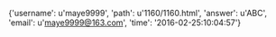 {'username': u'maye9999', 'path': u'1160/1160.html', 'answer': u'ABC', 'email': u'maye9999@163.com', 'time': '2016-02-25:10:04:57'}